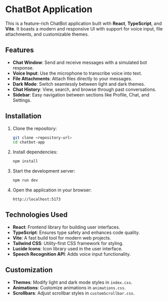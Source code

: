 # ChatBot Application

This is a feature-rich ChatBot application built with **React**, **TypeScript**, and **Vite**. It boasts a modern and responsive UI with support for voice input, file attachments, and customizable themes.

## Features

- **Chat Window**: Send and receive messages with a simulated bot response.
- **Voice Input**: Use the microphone to transcribe voice into text.
- **File Attachments**: Attach files directly to your messages.
- **Dark Mode**: Switch seamlessly between light and dark themes.
- **Chat History**: View, search, and browse through past conversations.
- **Sidebar**: Easy navigation between sections like Profile, Chat, and Settings.

## Installation

1. Clone the repository:
    ```bash
    git clone <repository-url>
    cd chatbot-app
    ```

2. Install dependencies:
    ```bash
    npm install
    ```

3. Start the development server:
    ```bash
    npm run dev
    ```

4. Open the application in your browser:
    ```
    http://localhost:5173
    ```

## Technologies Used

- **React**: Frontend library for building user interfaces.
- **TypeScript**: Ensures type safety and enhances code quality.
- **Vite**: A fast build tool for modern web projects.
- **Tailwind CSS**: Utility-first CSS framework for styling.
- **Lucide Icons**: Icon library used in the user interface.
- **Speech Recognition API**: Adds voice input functionality.

## Customization

- **Themes**: Modify light and dark mode styles in `index.css`.
- **Animations**: Customize animations in `animations.css`.
- **Scrollbars**: Adjust scrollbar styles in `customScrollbar.css`.

